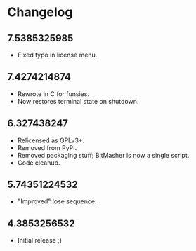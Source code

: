# Changelog

## 7.5385325985

- Fixed typo in license menu.

## 7.4274214874

- Rewrote in C for funsies.
- Now restores terminal state on shutdown.

## 6.327438247

- Relicensed as GPLv3+.
- Removed from PyPI.
- Removed packaging stuff; BitMasher is now a single script.
- Code cleanup.

## 5.74351224532

- "Improved" lose sequence.

## 4.3853256532

- Initial release ;)
